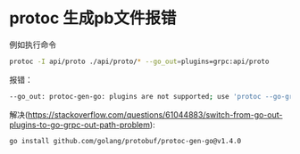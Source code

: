 # protoc 生成pb文件报错

例如执行命令
```sh
protoc -I api/proto ./api/proto/* --go_out=plugins=grpc:api/proto 
```
报错：
```sh
--go_out: protoc-gen-go: plugins are not supported; use 'protoc --go-grpc_out=...' to generate gRPC
```
解决(https://stackoverflow.com/questions/61044883/switch-from-go-out-plugins-to-go-grpc-out-path-problem):

```sh
go install github.com/golang/protobuf/protoc-gen-go@v1.4.0
```
